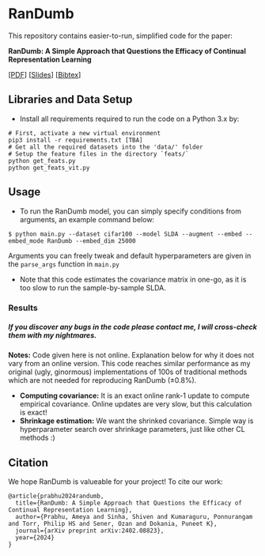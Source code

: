 # RanDumb
 
This repository contains easier-to-run, simplified code for the paper:

**RanDumb: A Simple Approach that Questions the Efficacy of Continual Representation Learning**  

[[PDF](https://arxiv.org/abs/2402.08823)]
[[Slides]()]
[[Bibtex](https://github.com/drimpossible/RanDumb/#citation)]

## Libraries and Data Setup

* Install all requirements required to run the code on a Python 3.x by:
```	
# First, activate a new virtual environment
pip3 install -r requirements.txt [TBA]
# Get all the required datasets into the 'data/' folder
# Setup the feature files in the directory `feats/` 
python get_feats.py 
python get_feats_vit.py
```
 
## Usage

* To run the RanDumb model, you can simply specify conditions from arguments, an example command below:
```
$ python main.py --dataset cifar100 --model SLDA --augment --embed --embed_mode RanDumb --embed_dim 25000
```
Arguments you can freely tweak and default hyperparameters are given in the `parse_args` function in `main.py`
  
- Note that this code estimates the covariance matrix in one-go, as it is too slow to run the sample-by-sample SLDA.

### Results


##### If you discover any bugs in the code please contact me, I will cross-check them with my nightmares. 

**Notes:** Code given here is not online. Explanation below for why it does not vary from an online version. This code reaches similar performance as my original (ugly, ginormous) implementations of 100s of traditional methods which are not needed for reproducing RanDumb (±0.8%).
 
- **Computing covariance:** It is an exact online rank-1 update to compute empirical covariance. Online updates are very slow, but this calculation is exact!
- **Shrinkage estimation:** We want the shrinked covariance. Simple way is hyperparameter search over shrinkage parameters, just like other CL methods :)

## Citation

We hope RanDumb is valueable for your project! To cite our work:

```
@article{prabhu2024randumb,
  title={RanDumb: A Simple Approach that Questions the Efficacy of Continual Representation Learning},
  author={Prabhu, Ameya and Sinha, Shiven and Kumaraguru, Ponnurangam and Torr, Philip HS and Sener, Ozan and Dokania, Puneet K},
  journal={arXiv preprint arXiv:2402.08823},
  year={2024}
}
```
